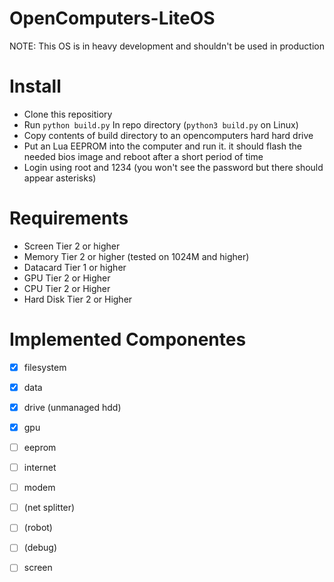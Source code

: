 # OpenComputers-LiteOS

NOTE: This OS is in heavy development and shouldn't be used in production


# Install
- Clone this repositiory
- Run `python build.py` In repo directory (`python3 build.py` on Linux)
- Copy contents of build directory to an opencomputers hard hard drive
- Put an Lua EEPROM into the computer and run it. it should flash the needed bios image and reboot after a short period of time 
- Login using root and 1234 (you won't see the password but there should appear asterisks)

# Requirements
 - Screen Tier 2 or higher
 - Memory Tier 2 or higher (tested on 1024M and higher)
 - Datacard Tier 1 or higher
 - GPU Tier 2 or Higher
 - CPU Tier 2 or Higher
 - Hard Disk Tier 2 or Higher

# Implemented Componentes
* [x] filesystem
* [x] data
* [x] drive (unmanaged hdd)
* [x] gpu
* [ ] eeprom
* [ ] internet
* [ ] modem
* [ ] (net splitter)
* [ ] (robot)
* [ ] (debug)
* [ ] screen

